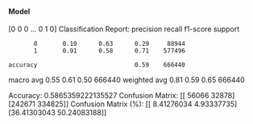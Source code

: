 #### Model
[0 0 0 ... 0 1 0]
Classification Report:
              precision    recall  f1-score   support

           0       0.19      0.63      0.29     88944
           1       0.91      0.58      0.71    577496

    accuracy                           0.59    666440
   macro avg       0.55      0.61      0.50    666440
weighted avg       0.81      0.59      0.65    666440

Accuracy: 0.5865359222135527
Confusion Matrix:
[[ 56066  32878]
 [242671 334825]]
Confusion Matrix (%):
[[ 8.41276034  4.93337735]
 [36.41303043 50.24083188]]
